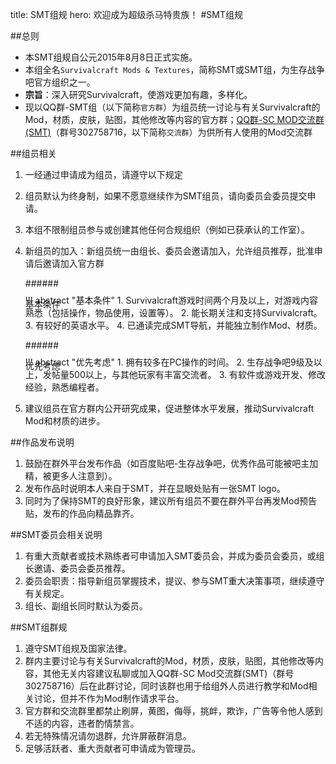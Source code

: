 title: SMT组规
hero: 欢迎成为超级杀马特贵族！
#SMT组规

##总则
* 本SMT组规自公元2015年8月8日正式实施。
* 本组全名`Survivalcraft Mods & Textures`，简称SMT或SMT组，为生存战争吧官方组织之一。
* **宗旨**：深入研究Survivalcraft，使游戏更加有趣，多样化。
* 现以QQ群-SMT组（以下简称`官方群`）为组员统一讨论与有关Survivalcraft的Mod，材质，皮肤，贴图，其他修改等内容的官方群；[QQ群-SC MOD交流群(SMT)](http://shang.qq.com/wpa/qunwpa?idkey=ff7d30bde77e41883745af6608e898c34b5fd5509e3d63fb7a1aa97425709657)（群号302758716，以下简称`交流群`）为供所有人使用的Mod交流群

##组员相关
1. 一经通过申请成为组员，请遵守以下规定
2. 组员默认为终身制，如果不愿意继续作为SMT组员，请向委员会委员提交申请。
3. 本组不限制组员参与或创建其他任何合规组织（例如已获承认的工作室）。
4. 新组员的加入：新组员统一由组长、委员会邀请加入，允许组员推荐，批准申请后邀请加入官方群

    ######<div class="hide">基本条件</div>
    <div style="margin-top:-40px">
    
    !!! abstract "基本条件"
        1. Survivalcraft游戏时间两个月及以上，对游戏内容熟悉（包括操作，物品使用，设置等）。
        2. 能长期关注和支持Survivalcraft。
        3. 有较好的英语水平。
        4. 已通读完成SMT导航，并能独立制作Mod、材质。
    </div>
        
    ######<div class="hide">优先考虑</div>
    <div style="margin-top:-40px">
    
    !!! abstract "优先考虑"
        1. 拥有较多在PC操作的时间。
        2. 生存战争吧9级及以上，发帖量500以上，与其他玩家有丰富交流者。
        3. 有软件或游戏开发、修改经验，熟悉编程者。
    </div>
        
5. 建议组员在官方群内公开研究成果，促进整体水平发展，推动Survivalcraft Mod和材质的进步。

##作品发布说明
1. 鼓励在群外平台发布作品（如百度贴吧-生存战争吧，优秀作品可能被吧主加精，被更多人注意到）。
2. 发布作品时说明本人来自于SMT，并在显眼处贴有一张SMT logo。
3. 同时为了保持SMT的良好形象，建议所有组员不要在群外平台再发Mod预告贴，发布的作品向精品靠齐。

##SMT委员会相关说明
1. 有重大贡献者或技术熟练者可申请加入SMT委员会，并成为委员会委员，或组长邀请、委员会委员推荐。
2. 委员会职责：指导新组员掌握技术，提议、参与SMT重大决策事项，继续遵守有关规定。
3. 组长、副组长同时默认为委员。

##SMT组群规
1. 遵守SMT组规及国家法律。
2. 群内主要讨论与有关Survivalcraft的Mod，材质，皮肤，贴图，其他修改等内容，其他无关内容建议私聊或加入QQ群-SC Mod交流群(SMT)（群号302758716）后在此群讨论，同时该群也用于给组外人员进行教学和Mod相关讨论，但并不作为Mod制作请求平台。
3. 官方群和交流群里都禁止刷屏，黄图，侮辱，挑衅，欺诈，广告等令他人感到不适的内容，违者酌情禁言。
4. 若无特殊情况请勿退群，允许屏蔽群消息。
5. 足够活跃者、重大贡献者可申请成为管理员。
